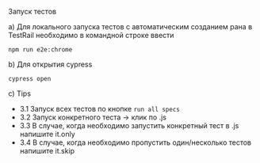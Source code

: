 Запуск тестов


a) Для локального запуска тестов с автоматическим созданием рана в TestRail необходимо 
в командной строке ввести 
 
 `npm run e2e:chrome`


b) Для открытия cypress 

`cypress open`

c) Tips

* 3.1 Запуск всех тестов по кнопке `run all specs `
* 3.2 Запуск конкретного теста -> клик по .js 
* 3.3 В случае, когда необходимо запустить конкретный тест в .js напишите it.only
* 3.4 В случае, когда необходимо пропустить один/несколько тестов напишите it.skip
